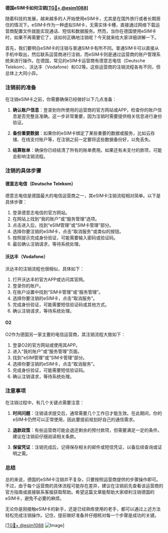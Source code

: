 **德国eSIM卡如何注销[[TG💪+ @esim1088](https://t.me/s/esim1088)]**

随着科技的发展，越来越多的人开始使用eSIM卡，尤其是在国外旅行或者长期居住的情况下。eSIM卡作为一种虚拟SIM卡，无需实体卡槽，直接通过网络下载运营商配置文件就能实现通话、短信和数据服务。然而，当你在德国使用eSIM卡时，如果不再需要它了，该如何正确地注销呢？今天就来给大家详细讲解一下。

首先，我们要明白eSIM卡的注销与普通SIM卡有所不同。普通SIM卡可以直接从手机中取出，然后联系运营商进行注销，而eSIM卡则是通过运营商的账户管理系统来进行操作。在德国，常见的eSIM卡运营商有德意志电信（Deutsche Telekom）、沃达丰（Vodafone）和O2等。这些运营商的注销流程各有不同，但总体上大同小异。

### 注销前的准备

在注销eSIM卡之前，你需要确保已经做好以下几点准备：

1. **确认账户信息**：登录到你所使用的运营商的官方网站或APP，检查你的账户信息是否完整且准确。这一步非常重要，因为注销时需要提供相关信息进行身份验证。
   
2. **备份重要数据**：如果你的eSIM卡绑定了某些重要的数据或服务，比如云存储、在线支付账户等，在注销之前一定要将这些数据备份好，以免丢失。

3. **结算账单**：确保你已经结清了所有的账单费用。如果还有未支付的款项，可能会影响注销流程。

### 注销的具体步骤

#### 德意志电信（Deutsche Telekom）

德意志电信是德国最大的电信运营商之一，其eSIM卡注销流程相对简单。以下是具体步骤：

1. 登录德意志电信的官方网站。
2. 在网站上找到“我的账户”或“服务管理”选项。
3. 点击进入后，找到“eSIM管理”或“SIM卡管理”部分。
4. 选择你要注销的eSIM卡，点击“取消服务”或类似的按钮。
5. 按照提示完成身份验证，可能需要输入密码或验证码。
6. 最后确认注销请求，等待系统处理。

#### 沃达丰（Vodafone）

沃达丰的注销流程也很相似，具体如下：

1. 打开沃达丰的官方APP或访问其官网。
2. 登录你的账户。
3. 在账户设置中找到“SIM卡管理”或“服务管理”。
4. 选择你要注销的eSIM卡，点击“取消服务”。
5. 完成身份验证，可能需要短信验证码或其他方式。
6. 确认注销请求，等待系统处理。

#### O2

O2作为德国另一家主要的电信运营商，其注销流程大致如下：

1. 登录O2的官方网站或使用其APP。
2. 进入“我的账户”或“服务管理”页面。
3. 找到“eSIM管理”或“SIM卡管理”部分。
4. 选择你要注销的eSIM卡，点击“取消服务”。
5. 完成身份验证，可能需要短信验证码。
6. 确认注销请求，等待系统处理。

### 注意事项

在注销过程中，有几个关键点需要注意：

1. **时间问题**：注销请求提交后，通常需要几个工作日才能生效。在此期间，你的eSIM卡仍然可以正常使用，因此要提前规划好自己的通信需求。
   
2. **退款政策**：有些运营商可能会退还剩余的预付款项，但需要满足一定的条件。建议在注销前仔细阅读相关条款。

3. **保留凭证**：注销完成后，记得保存相关的邮件或短信凭证，以备后续查询或证明之需。

### 总结

总的来说，德国的eSIM卡注销并不复杂，只要按照运营商提供的步骤操作即可。不过，由于每个运营商的具体流程可能存在差异，建议在注销前先查看该运营商的官方指南或直接联系客服获取帮助。希望这篇文章能帮助大家顺利注销德国的eSIM卡，避免不必要的麻烦。

无论你是刚接触eSIM卡的新手，还是已经熟练使用的老手，都可以通过上述方法轻松完成注销操作。记住，提前做好准备并仔细核对每一个步骤是成功的关键。

[[TG💪+ @esim1088](https://t.me/s/esim1088) ![Image](https://i.postimg.cc/4NQfJmqS/Snipaste-2025-05-13-00-14-12.png)]